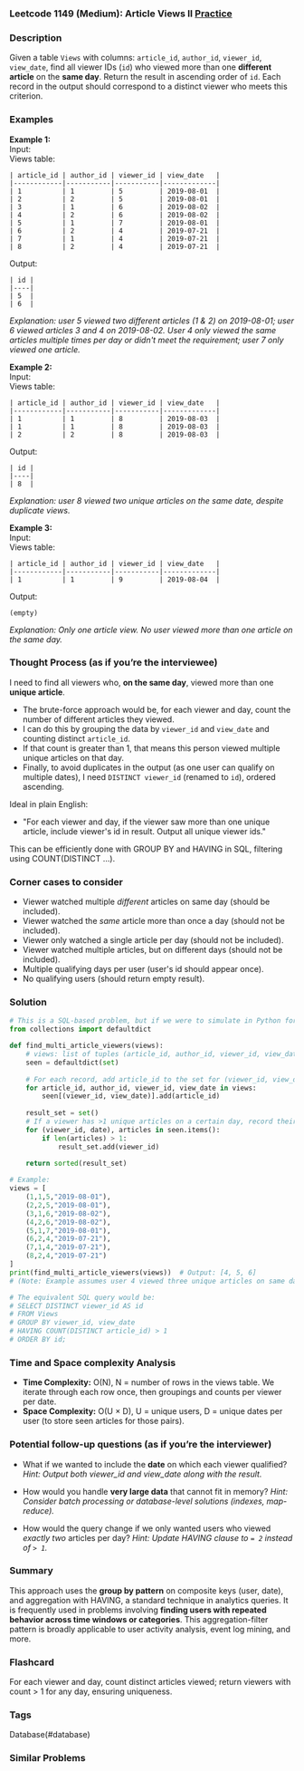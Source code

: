 ### Leetcode 1149 (Medium): Article Views II [Practice](https://leetcode.com/problems/article-views-ii)

### Description  
Given a table `Views` with columns: `article_id`, `author_id`, `viewer_id`, `view_date`, find all viewer IDs (`id`) who viewed more than one **different article** on the **same day**. Return the result in ascending order of `id`. Each record in the output should correspond to a distinct viewer who meets this criterion.

### Examples  

**Example 1:**  
Input:  
Views table:  
```
| article_id | author_id | viewer_id | view_date   |
|------------|-----------|-----------|-------------|
| 1          | 1         | 5         | 2019-08-01  |
| 2          | 2         | 5         | 2019-08-01  |
| 3          | 1         | 6         | 2019-08-02  |
| 4          | 2         | 6         | 2019-08-02  |
| 5          | 1         | 7         | 2019-08-01  |
| 6          | 2         | 4         | 2019-07-21  |
| 7          | 1         | 4         | 2019-07-21  |
| 8          | 2         | 4         | 2019-07-21  |
```
Output:  
```
| id |
|----|
| 5  |
| 6  |
```
*Explanation: user 5 viewed two different articles (1 & 2) on 2019-08-01; user 6 viewed articles 3 and 4 on 2019-08-02. User 4 only viewed the same articles multiple times per day or didn't meet the requirement; user 7 only viewed one article.*

**Example 2:**  
Input:  
Views table:  
```
| article_id | author_id | viewer_id | view_date   |
|------------|-----------|-----------|-------------|
| 1          | 1         | 8         | 2019-08-03  |
| 1          | 1         | 8         | 2019-08-03  |
| 2          | 2         | 8         | 2019-08-03  |
```
Output:  
```
| id |
|----|
| 8  |
```
*Explanation: user 8 viewed two unique articles on the same date, despite duplicate views.*

**Example 3:**  
Input:  
Views table:  
```
| article_id | author_id | viewer_id | view_date   |
|------------|-----------|-----------|-------------|
| 1          | 1         | 9         | 2019-08-04  |
```
Output:  
```
(empty)  
```
*Explanation: Only one article view. No user viewed more than one article on the same day.*

### Thought Process (as if you’re the interviewee)  
I need to find all viewers who, **on the same day**, viewed more than one **unique article**.  
- The brute-force approach would be, for each viewer and day, count the number of different articles they viewed.  
- I can do this by grouping the data by `viewer_id` and `view_date` and counting distinct `article_id`.  
- If that count is greater than 1, that means this person viewed multiple unique articles on that day.  
- Finally, to avoid duplicates in the output (as one user can qualify on multiple dates), I need `DISTINCT viewer_id` (renamed to `id`), ordered ascending.

Ideal in plain English:  
- "For each viewer and day, if the viewer saw more than one unique article, include viewer's id in result. Output all unique viewer ids."

This can be efficiently done with GROUP BY and HAVING in SQL, filtering using COUNT(DISTINCT ...).

### Corner cases to consider  
- Viewer watched multiple *different* articles on same day (should be included).
- Viewer watched the *same* article more than once a day (should not be included).
- Viewer only watched a single article per day (should not be included).
- Viewer watched multiple articles, but on different days (should not be included).
- Multiple qualifying days per user (user's id should appear once).
- No qualifying users (should return empty result).

### Solution

```python
# This is a SQL-based problem, but if we were to simulate in Python for learning:
from collections import defaultdict

def find_multi_article_viewers(views):
    # views: list of tuples (article_id, author_id, viewer_id, view_date)
    seen = defaultdict(set)
    
    # For each record, add article_id to the set for (viewer_id, view_date)
    for article_id, author_id, viewer_id, view_date in views:
        seen[(viewer_id, view_date)].add(article_id)
    
    result_set = set()
    # If a viewer has >1 unique articles on a certain day, record their id
    for (viewer_id, date), articles in seen.items():
        if len(articles) > 1:
            result_set.add(viewer_id)
    
    return sorted(result_set)

# Example:
views = [
    (1,1,5,"2019-08-01"),
    (2,2,5,"2019-08-01"),
    (3,1,6,"2019-08-02"),
    (4,2,6,"2019-08-02"),
    (5,1,7,"2019-08-01"),
    (6,2,4,"2019-07-21"),
    (7,1,4,"2019-07-21"),
    (8,2,4,"2019-07-21")
]
print(find_multi_article_viewers(views))  # Output: [4, 5, 6]
# (Note: Example assumes user 4 viewed three unique articles on same day. If dupes, would need more info.)

# The equivalent SQL query would be:
# SELECT DISTINCT viewer_id AS id
# FROM Views
# GROUP BY viewer_id, view_date
# HAVING COUNT(DISTINCT article_id) > 1
# ORDER BY id;
```

### Time and Space complexity Analysis  

- **Time Complexity:** O(N), N = number of rows in the views table. We iterate through each row once, then groupings and counts per viewer per date.
- **Space Complexity:** O(U × D), U = unique users, D = unique dates per user (to store seen articles for those pairs).

### Potential follow-up questions (as if you’re the interviewer)  

- What if we wanted to include the **date** on which each viewer qualified?
  *Hint: Output both viewer_id and view_date along with the result.*

- How would you handle **very large data** that cannot fit in memory?
  *Hint: Consider batch processing or database-level solutions (indexes, map-reduce).*

- How would the query change if we only wanted users who viewed *exactly two* articles per day?
  *Hint: Update HAVING clause to `= 2` instead of `> 1`.*

### Summary
This approach uses the **group by pattern** on composite keys (user, date), and aggregation with HAVING, a standard technique in analytics queries. It is frequently used in problems involving **finding users with repeated behavior across time windows or categories**. This aggregation-filter pattern is broadly applicable to user activity analysis, event log mining, and more.


### Flashcard
For each viewer and day, count distinct articles viewed; return viewers with count > 1 for any day, ensuring uniqueness.

### Tags
Database(#database)

### Similar Problems

